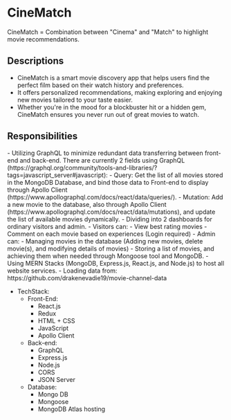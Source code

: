 <h1>CineMatch</h1>

<p>CineMatch = Combination between "Cinema" and "Match" to highlight movie recommendations.</p>

<h2>Descriptions</h2>
<ul>
    <li>CineMatch is a smart movie discovery app that helps users find the perfect film based on their watch history and preferences.</li>
    <li>It offers personalized recommendations, making exploring and enjoying new movies tailored to your taste easier.</li>
    <li>Whether you're in the mood for a blockbuster hit or a hidden gem, CineMatch ensures you never run out of great movies to watch.</li>
</ul>
    
<h2>Responsibilities</h2>
    - Utilizing GraphQL to minimize redundant data transferring between front-end and back-end. There are currently 2 fields using GraphQL (https://graphql.org/community/tools-and-libraries/?tags=javascript_server#javascript): 
        - Query: Get the list of all movies stored in the MongoDB Database, and bind those data to Front-end to display through Apollo Client (https://www.apollographql.com/docs/react/data/queries/).
        - Mutation: Add a new movie to the database, also through Apollo Client (https://www.apollographql.com/docs/react/data/mutations), and update the list of available movies dynamically. 
    - Dividing into 2 dashboards for ordinary visitors and admin.
        - Visitors can: 
            - View best rating movies
            - Comment on each movie based on experiences (Login required)
        - Admin can:
            - Managing movies in the database (Adding new movies, delete movie(s), and modifying details of movies)
    - Storing a list of movies, and achieving them when needed through Mongoose tool and MongoDB. 
    - Using MERN Stacks (MongoDB, Express.js, React.js, and Node.js) to host all website services.
    - Loading data from: https://github.com/drakenevadie19/movie-channel-data

- TechStack: 
    - Front-End: 
        - React.js
        - Redux
        - HTML + CSS
        - JavaScript
        - Apollo Client
    - Back-end: 
        - GraphQL 
        - Express.js
        - Node.js
        - CORS
        - JSON Server
    - Database: 
        - Mongo DB
        - Mongoose 
        - MongoDB Atlas hosting
